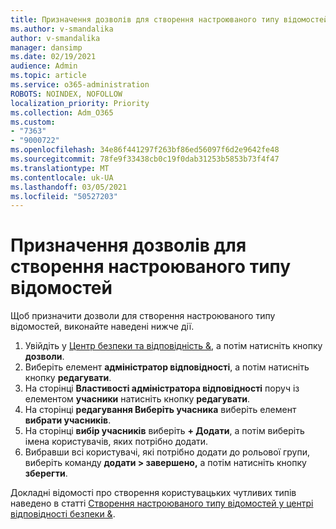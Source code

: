 ```yaml
---
title: Призначення дозволів для створення настроюваного типу відомостей
ms.author: v-smandalika
author: v-smandalika
manager: dansimp
ms.date: 02/19/2021
audience: Admin
ms.topic: article
ms.service: o365-administration
ROBOTS: NOINDEX, NOFOLLOW
localization_priority: Priority
ms.collection: Adm_O365
ms.custom:
- "7363"
- "9000722"
ms.openlocfilehash: 34e86f441297f263bf86ed56097f6d2e9642fe48
ms.sourcegitcommit: 78fe9f33438cb0c19f0dab31253b5853b73f4f47
ms.translationtype: MT
ms.contentlocale: uk-UA
ms.lasthandoff: 03/05/2021
ms.locfileid: "50527203"
---
```

# <a name="assign-permissions-for-custom-sensitive-information-type-creation"></a>Призначення дозволів для створення настроюваного типу відомостей

Щоб призначити дозволи для створення настроюваного типу відомостей, виконайте наведені нижче дії.

1. Увійдіть у [Центр безпеки та відповідність &](https://sip.protection.office.com/), а потім натисніть кнопку **дозволи**.
2. Виберіть елемент **адміністратор відповідності**, а потім натисніть кнопку **редагувати**.
3. На сторінці **Властивості адміністратора відповідності** поруч із елементом **учасники** натисніть кнопку **редагувати**.
4. На сторінці **редагування Виберіть учасника** виберіть елемент **вибрати учасників**.
5. На сторінці **вибір учасників** виберіть **+ Додати**, а потім виберіть імена користувачів, яких потрібно додати.
6. Вибравши всі користувачі, які потрібно додати до рольової групи, виберіть команду **додати > завершено,** а потім натисніть кнопку **зберегти**.

Докладні відомості про створення користувацьких чутливих типів наведено в статті [Створення настроюваного типу відомостей у центрі відповідності безпеки &](https://docs.microsoft.com/microsoft-365/compliance/create-a-custom-sensitive-information-type).